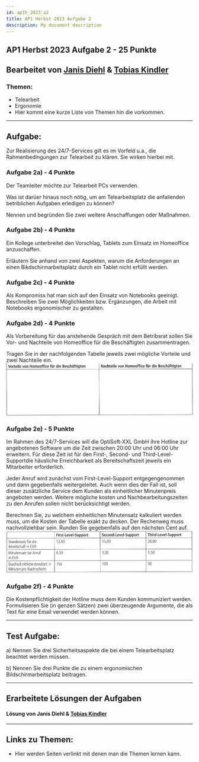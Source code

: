 ```yaml
---
id: ap1h_2023_a2
title: AP1 Herbst 2023 Aufgabe 2
description: My document description
---
```

## AP1 Herbst 2023 Aufgabe 2 - 25 Punkte

## Bearbeitet von [Janis Diehl](<../../../user/Auszubildende Holldack/diehl.md>) & [Tobias Kindler](<../../../user/Auszubildende Michel/kindler.md>)

### Themen:
- Telearbeit
- Ergonomie
- Hier kommt eine kurze Liste von Themen hin die vorkommen.

---

## Aufgabe:
Zur Realisierung des 24/7-Services gilt es im Vorfeld u.a., die Rahmenbedingungen zur Telearbeit zu klären. Sie wirken hierbei mit. 

### Aufgabe 2a) - 4 Punkte
Der Teamleiter möchte zur Telearbeit PCs verwenden.

Was ist darüer hinaus noch nötig, um am Telearbeitsplatz die anfallenden betriblichen Aufgaben erledigen zu können?

Nennen und begründen Sie zwei weitere Anschaffungen oder Maßnahmen.

### Aufgabe 2b) - 4 Punkte
Ein Kollege unterbreitet den Vorschlag, Tablets zum Einsatz im Homeoffice anzuschaffen.

Erläutern Sie anhand von zwei Aspekten, warum die Anforderungen an einen Bikdschirmarbeitsplatz durch ein Tablet nicht erfüllt werden.

### Aufgabe 2c) - 4 Punkte
Als Kompromiss hat man sich auf den Einsatz von Notebooks geeinigt.
Beschreiben Sie zwei Möglichkeiten bzw. Ergänzungen, die Arbeit mit Notebooks ergonomischer zu gestalten.

### Aufgabe 2d) - 4 Punkte
Als Vorbereitung für das anstehende Gespräch mit dem Betribsrat sollen Sie Vor- und Nachteile von Homeoffice für die Beschäftigten zusammentragen.

Tragen Sie in der nachfolgenden Tabelle jeweils zwei mögliche Vorteile und zwei Nachteile ein.
![Aufgabe 2 d)](/img/AP1/2023/ap1h_2023/H23A2d.png)

### Aufgabe 2e) - 5 Punkte
Im Rahmen des 24/7-Services will die OptiSoft-XXL GmbH ihre Hotline zur angebotenen Software um die Zeit zwischen 20:00 Uhr und 06:00 Uhr erweitern. Für diese Zeit ist für den First-, Second- und Third-Level-Supportdie häusliche Erreichbarkeit als Bereitschaftszeit jeweils ein Mitarbeiter erforderlich.

Jeder Anruf wird zunächst vom First-Level-Support entgegengenommen und dann gegebenfalls weitergeleitet. Auch wenn dies der Fall ist, soll dieser zusätzliche Service dem Kunden als einheitlicher Minutenpreis angeboten werden. Weitere mögliche kosten und Nachbearbeitungszeiten zu den Anrufen sollen nicht berücksichtigt werden.

Berechnen Sie, zu welchem einheitlichen Minutensatz kalkuliert werden muss, um die Kosten der Tabelle exakt zu decken. Der Rechenweg muss nachvollziehbar sein. Runden Sie gegebenfalls auf den nächsten Cent auf.
![Aufgabe 2 e)](/img/AP1/2023/ap1h_2023/H23A2e.png)

### Aufgabe 2f) - 4 Punkte
Die Kostenpflichtigkeit der Hotline muss dem Kunden kommuniziert werden.
Formulisieren Sie (in genzen Sätzen) zwei überzeugende Argumente, die als Text für eine Email verwendet werden können.

----

## Test Aufgabe:

a)
Nennen Sie drei Sicherheitsaspekte die bei einem Telearbeitsplatz beachtet werden müssen.

b)
Nennen Sie drei Punkte die zu einem ergonomischen Bildschirmarbeitsplatz beitragen.

----

## Erarbeitete Lösungen der Aufgaben

#### Lösung von Janis Diehl  & [Tobias Kindler](solution/ap1h_2023_a2_solution_kindler.md)

----

## Links zu Themen:

- Hier werden Seiten verlinkt mit denen man die Themen lernen kann.
